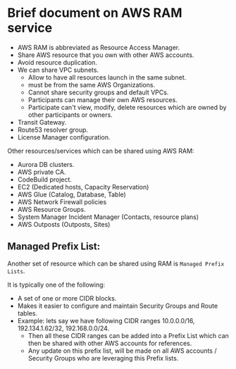 # Brief document on AWS RAM service

- AWS RAM is abbreviated as Resource Access Manager.
- Share AWS resource that you own with other AWS accounts.
- Avoid resource duplication.
- We can share VPC subnets.
  - Allow to have all resources launch in the same subnet.
  - must be from the same AWS Organizations.
  - Cannot share security groups and default VPCs.
  - Participants can manage their own AWS resources.
  - Participate can't view, modify, delete resources which are owned by other participants or owners.
- Transit Gateway.
- Route53 resolver group.
- License Manager configuration.

Other resources/services which can be shared using AWS RAM:
- Aurora DB clusters.
- AWS private CA.
- CodeBuild project.
- EC2 (Dedicated hosts, Capacity Reservation)
- AWS Glue (Catalog, Database, Table)
- AWS Network Firewall policies
- AWS Resource Groups.
- System Manager Incident Manager (Contacts, resource plans)
- AWS Outposts (Outposts, Sites)

## Managed Prefix List:

Another set of resource which can be shared using RAM is ```Managed Prefix Lists```.

It is typically one of the following:

- A set of one or more CIDR blocks.
- Makes it easier to configure and maintain Security Groups and Route tables.
- Example: lets say we have following CIDR ranges 10.0.0.0/16, 192.134.1.62/32, 192.168.0.0/24.
  - Then all these CIDR ranges can be added into a Prefix List which can then be shared with other AWS accounts for 
    references.
  - Any update on this prefix list, will be made on all AWS accounts / Security Groups who are leveraging this Prefix lists.